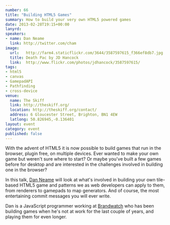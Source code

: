 ```yaml
---
number: 66
title: "Building HTML5 Games"
summary: How to build your very own HTML5 powered games
date: 2013-02-28T19:15+00:00
lanyrd: 
speakers:
- name: Dan Neame
  link: http://twitter.com/cham
image:
  url:   http://farm4.staticflickr.com/3644/3587597615_f366ef8db7.jpg
  title: Death Pac by JD Hancock
  link:  http://www.flickr.com/photos/jdhancock/3587597615/
tags:
- html5
- canvas
- GamepadAPI
- Pathfinding
- cross-device
venue:
  name: The Skiff
  link: http://theskiff.org/
  location: http://theskiff.org/contact/
  address: 6 Gloucester Street, Brighton, BN1 4EW
  latlong: 50.826945,-0.136401
layout: event
category: event
published: false
---
```


With the advent of HTML5 it is now possible to build games that run in the browser, plugin free, on multiple devices. Ever wanted to make your own game but weren't sure where to start? Or maybe you've built a few games before for desktop and are interested in the challenges involved in building one in the browser?

In this talk, [Dan Neame][cham] will look at what's involved in building your own tile-based HTML5 game and patterns we as web developers can apply to them, from renderers to gamepads to map generators. And of course, the most entertaining commit messages you will ever write.

Dan is a JavaScript programmer working at [Brandwatch][bw] who has been building games when he's not at work for the last couple of years, and playing them for even longer.

[cham]: https://twitter.com/cham
[bw]: http://www.brandwatch.com
